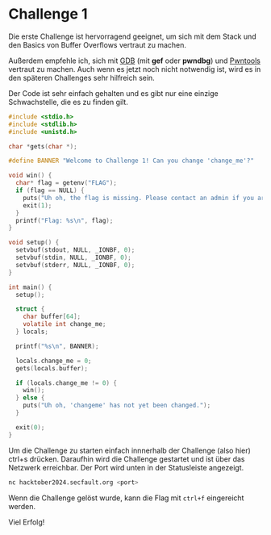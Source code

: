 Challenge 1
===========

Die erste Challenge ist hervorragend geeignet, um sich mit dem Stack und den Basics von Buffer Overflows vertraut zu machen.

Außerdem empfehle ich, sich mit [GDB](https://www.gnu.org/software/gdb/) (mit **gef** oder **pwndbg**) und [Pwntools](https://github.com/Gallopsled/pwntools) vertraut zu machen.
Auch wenn es jetzt noch nicht notwendig ist, wird es in den späteren Challenges sehr hilfreich sein.

Der Code ist sehr einfach gehalten und es gibt nur eine einzige Schwachstelle, die es zu finden gilt.

```c
#include <stdio.h>
#include <stdlib.h>
#include <unistd.h>

char *gets(char *);

#define BANNER "Welcome to Challenge 1! Can you change 'change_me'?"

void win() {
  char* flag = getenv("FLAG");
  if (flag == NULL) {
    puts("Uh oh, the flag is missing. Please contact an admin if you are running ");
    exit(1);
  }
  printf("Flag: %s\n", flag);
}

void setup() {
  setvbuf(stdout, NULL, _IONBF, 0);
  setvbuf(stdin, NULL, _IONBF, 0);
  setvbuf(stderr, NULL, _IONBF, 0);
}

int main() {
  setup();

  struct {
    char buffer[64];
    volatile int change_me;
  } locals;

  printf("%s\n", BANNER);

  locals.change_me = 0;
  gets(locals.buffer);

  if (locals.change_me != 0) {
    win();
  } else {
    puts("Uh oh, 'changeme' has not yet been changed.");
  }

  exit(0);
}
```

Um die Challenge zu starten einfach innnerhalb der Challenge (also hier) ctrl+s drücken.
Daraufhin wird die Challenge gestartet und ist über das Netzwerk erreichbar. Der Port wird
unten in der Statusleiste angezeigt.

```bash
nc hacktober2024.secfault.org <port>
```

Wenn die Challenge gelöst wurde, kann die Flag mit `ctrl+f` eingereicht werden.

Viel Erfolg!

